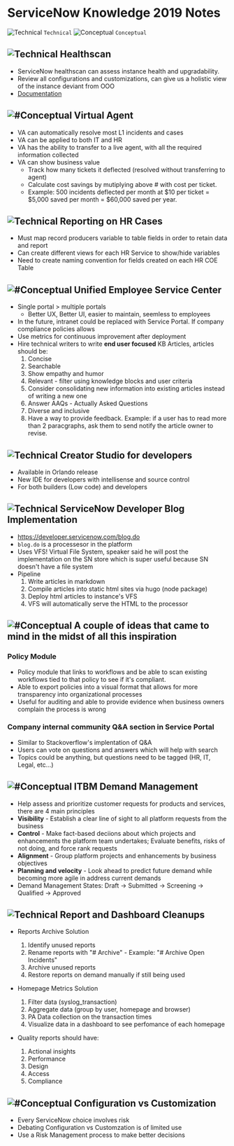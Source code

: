 # ServiceNow Knowledge 2019 Notes

![Technical](https://placehold.it/15/f03c15/000000?text=+) `Technical`
![Conceptual](https://placehold.it/15/c5f015/000000?text=+) `Conceptual`

## ![Technical](https://placehold.it/18/f03c15/000000?text=+) Healthscan

- ServiceNow healthscan can assess instance health and upgradability.
- Review all configurations and customizations, can give us a holistic view of the instance deviant from OOO
- [Documentation](https://www.servicenow.com/content/dam/servicenow-assets/public/en-us/doc-type/data-sheet/ds-configuration-review.pdf)

## ![#Conceptual](https://placehold.it/15/c5f015/000000?text=+) Virtual Agent

- VA can automatically resolve most L1 incidents and cases
- VA can be applied to both IT and HR
- VA has the ability to transfer to a live agent, with all the required information collected
- VA can show business value
  - Track how many tickets it deflected (resolved without transferring to agent)
  - Calculate cost savings by mutiplying above # with cost per ticket.
  - Example: 500 incidents deflected per month at $10 per ticket = \$5,000 saved per month = \$60,000 saved per year.

## ![Technical](https://placehold.it/18/f03c15/000000?text=+) Reporting on HR Cases

- Must map record producers variable to table fields in order to retain data and report
- Can create different views for each HR Service to show/hide variables
- Need to create naming convention for fields created on each HR COE Table

## ![#Conceptual](https://placehold.it/15/c5f015/000000?text=+) Unified Employee Service Center

- Single portal > multiple portals
  - Better UX, Better UI, easier to maintain, seemless to employees
- In the future, intranet could be replaced with Service Portal. If company compliance policies allows
- Use metrics for continuous improvement after deployment
- Hire technical writers to write **end user focused** KB Articles, articles should be:
  1. Concise
  2. Searchable
  3. Show empathy and humor
  4. Relevant - filter using knowledge blocks and user criteria
  5. Consider consolidating new information into existing articles instead of writing a new one
  6. Answer AAQs - Actually Asked Questions
  7. Diverse and inclusive
  8. Have a way to provide feedback. Example: if a user has to read more than 2 paracgraphs, ask them to send notify the article owner to revise.

## ![Technical](https://placehold.it/18/f03c15/000000?text=+) Creator Studio for developers

- Available in Orlando release
- New IDE for developers with intellisense and source control
- For both builders (Low code) and developers

## ![Technical](https://placehold.it/18/f03c15/000000?text=+) ServiceNow Developer Blog Implementation

- https://developer.servicenow.com/blog.do
- `blog.do` is a processesor in the platform
- Uses VFS! Virtual File System, speaker said he will post the implementation on the SN store which is super useful because SN doesn't have a file system
- Pipeline
  1. Write articles in markdown
  2. Compile articles into static html sites via hugo (node package)
  3. Deploy html articles to instance's VFS
  4. VFS will automatically serve the HTML to the processor

## ![#Conceptual](https://placehold.it/15/c5f015/000000?text=+) A couple of ideas that came to mind in the midst of all this inspiration

### Policy Module

- Policy module that links to workflows and be able to scan existing workflows tied to that policy to see if it's compliant.
- Able to export policies into a visual format that allows for more transparency into organizational processes
- Useful for auditing and able to provide evidence when business owners complain the process is wrong

### Company internal community Q&A section in Service Portal

- Similar to Stackoverflow's implentation of Q&A
- Users can vote on questions and answers which will help with search
- Topics could be anything, but questions need to be tagged (HR, IT, Legal, etc...)

## ![#Conceptual](https://placehold.it/15/c5f015/000000?text=+) ITBM Demand Management

- Help assess and prioritize customer requests for products and services, there are 4 main principles
- **Visibility** - Establish a clear line of sight to all platform requests from the business
- **Control** - Make fact-based deciions about which projects and enhancements the platform team undertakes; Evaluate benefits, risks of not doing, and force rank requests
- **Alignment** - Group platform projects and enhancements by business objectives
- **Planning and velocity** - Look ahead to predict future demand while becoming more agile in address current demands
- Demand Management States: Draft -> Submitted -> Screening -> Qualified -> Approved

## ![Technical](https://placehold.it/18/f03c15/000000?text=+) Report and Dashboard Cleanups

- Reports Archive Solution

  1. Identify unused reports
  2. Rename reports with "# Archive" - Example: "# Archive Open Incidents"
  3. Archive unused reports
  4. Restore reports on demand manually if still being used

- Homepage Metrics Solution

  1. Filter data (syslog_transaction)
  2. Aggregate data (group by user, homepage and browser)
  3. PA Data collection on the transaction times
  4. Visualize data in a dashboard to see perfomance of each homepage

- Quality reports should have:
  1. Actional insights
  2. Performance
  3. Design
  4. Access
  5. Compliance

## ![#Conceptual](https://placehold.it/15/c5f015/000000?text=+) Configuration vs Customization

- Every ServiceNow choice involves risk
- Debating Configuration vs Customzation is of limited use
- Use a Risk Management process to make better decisions
